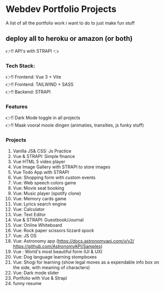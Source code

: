 # Webdev Portfolio Projects
A list of all the portfolio work i want to do to just make fun stuff

## deploy all to heroku or amazon (or both)
:point_right:!! API's with STRAPI :point_left:

### Tech Stack:
:point_right:!! Frontend: Vue 3  + Vite  
:point_right:!! Frontend: TAILWIND + SASS  
:point_right:!! Backend: STRAPI  



### Features  
:point_right:!! Dark Mode toggle in all projects  
:point_right:!! Maak vooral mooie dingen (animaties, transities, js funky stuff)  

### Projects  
1. Vanilla JS& CSS: Js Practice
2. Vue & STRAPI: Simple finance  
3. Vue HTML 5 video player
4. Vue Image Gallery with STRAPI to store images
5. Vue Todo App with STRAPI
6. Vue: Shopping form with custom events
7. Vue: Web speech colors game
8. Vue: Movie seat booking
9. Vue: Music player (spotify clone)
10. Vue: Memory cards game
11. Vue: Lyrics search engine
12. Vue: Calculator
13. Vue: Text Editor
14. Vue & STRAPI: Guestbook/Journal
15. Vue: Online Whiteboard
16. Vue: Rock paper scissors lizzard spock
17. Vue: JS OS
18. Vue: Astronomy app (https://docs.astronomyapi.com/v/v2/ https://github.com/AstronomyAPI/Samples)
19. Vue : World's most beautiful form (UI & UX)
25. Vue: Dog language learning stompboxes
26. Vue: Shogi for learning (show legal moves as a expendable info box on the side, with meaning of characters)  
27. Vue: Dark mode slider  
28. Portfolio with Vue & Strapi  
29. funny resume
